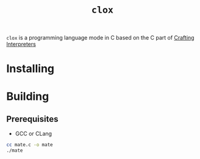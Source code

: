 <h1 align=center><code>clox</code></h1>
<br>

`clox` is a programming language mode in C based on the C part of [Crafting Interpreters](https://www.craftinginterpreters.com/)

# Installing

# Building
## Prerequisites

- GCC or CLang

```sh
cc mate.c -o mate
./mate
```